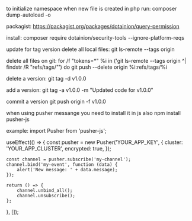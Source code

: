 to initialize namespace when new file is created in php run:
composer dump-autoload -o

packagist:
https://packagist.org/packages/dotainion/query-permission

install:
composer require dotainion/security-tools --ignore-platform-reqs

update for tag version
delete all local files:
git ls-remote --tags origin

delete all files on git: 
for /f "tokens=*" %i in ('git ls-remote --tags origin ^| findstr /R "refs/tags/"') do git push --delete origin %i:refs/tags/%i

delete a version:
git tag -d v1.0.0

add a version: 
git tag -a v1.0.0 -m "Updated code for v1.0.0"

commit a version
git push origin -f v1.0.0

when using pusher messange you need to install it in js also
npm install pusher-js

example: 
import Pusher from 'pusher-js';

useEffect(() => {
    const pusher = new Pusher('YOUR_APP_KEY', {
        cluster: 'YOUR_APP_CLUSTER',
        encrypted: true,
    });

    const channel = pusher.subscribe('my-channel');
    channel.bind('my-event', function (data) {
        alert('New message: ' + data.message);
    });

    return () => {
        channel.unbind_all();
        channel.unsubscribe();
    };
}, []);